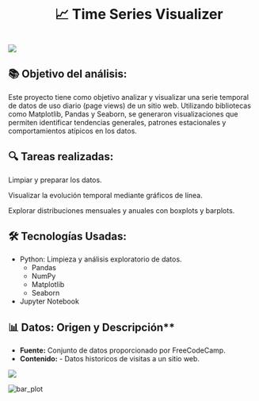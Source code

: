 <!--h2 without bottom border-->
<div id="user-content-toc">
  <ul align="center">
    <summary><h1 style="display: inline-block"> 📈 Time Series Visualizer </h1></summary>
  </ul>
</div>

<!--horizontal divider(gradiant)-->
<img src="https://user-images.githubusercontent.com/73097560/115834477-dbab4500-a447-11eb-908a-139a6edaec5c.gif">


<!--Intro start-->
## 📚 Objetivo del análisis:
Este proyecto tiene como objetivo analizar y visualizar una serie temporal de datos de uso diario (page views) de un sitio web. Utilizando bibliotecas como Matplotlib, Pandas y Seaborn, se generaron visualizaciones que permiten identificar tendencias generales, patrones estacionales y comportamientos atípicos en los datos.

## 🔍 Tareas realizadas:
Limpiar y preparar los datos.

Visualizar la evolución temporal mediante gráficos de línea.

Explorar distribuciones mensuales y anuales con boxplots y barplots.

## 🛠 Tecnologías Usadas:

- Python: Limpieza y análisis exploratorio de datos.
  - Pandas
  - NumPy
  - Matplotlib 
  - Seaborn
- Jupyter Notebook

## 📊 Datos: Origen y Descripción**

- **Fuente:** Conjunto de datos proporcionado por FreeCodeCamp.
- **Contenido:**  - Datos historicos de visitas a un sitio web.


<!--horizontal divider(gradiant)-->
<img src="https://user-images.githubusercontent.com/73097560/115834477-dbab4500-a447-11eb-908a-139a6edaec5c.gif">
  
![bar_plot](https://github.com/user-attachments/assets/c6a9f9e7-5d69-4384-9ce0-1a02f2814c11)
